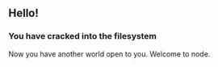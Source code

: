## Hello!

### You have cracked into the filesystem
Now you have another world open to you. Welcome to node.
